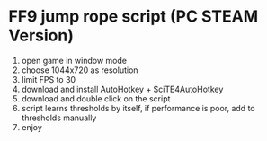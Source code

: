 # FF9 jump rope script (PC STEAM Version)

1. open game in window mode
2. choose 1044x720 as resolution
3. limit FPS to 30
4. download and install AutoHotkey + SciTE4AutoHotkey 
5. download and double click on the script
6. script learns thresholds by itself, if performance is poor, add to thresholds manually 
7. enjoy 

